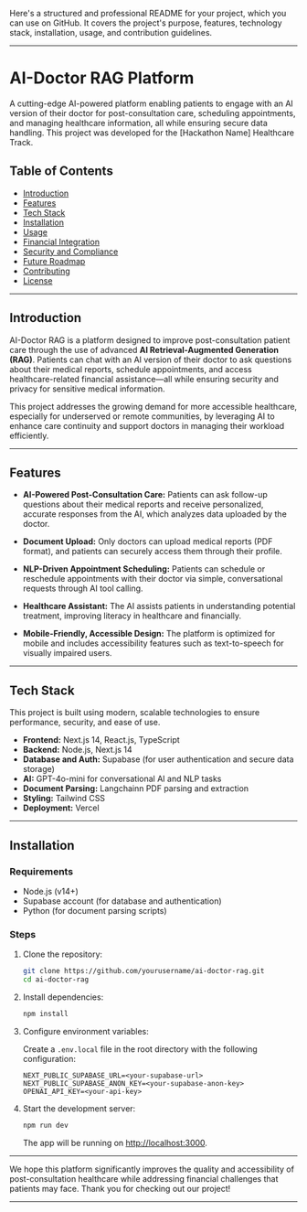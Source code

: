 Here's a structured and professional README for your project, which you can use on GitHub. It covers the project's purpose, features, technology stack, installation, usage, and contribution guidelines.

---

# **AI-Doctor RAG Platform**

A cutting-edge AI-powered platform enabling patients to engage with an AI version of their doctor for post-consultation care, scheduling appointments, and managing healthcare information, all while ensuring secure data handling. This project was developed for the [Hackathon Name] Healthcare Track.

## **Table of Contents**
- [Introduction](#introduction)
- [Features](#features)
- [Tech Stack](#tech-stack)
- [Installation](#installation)
- [Usage](#usage)
- [Financial Integration](#financial-integration)
- [Security and Compliance](#security-and-compliance)
- [Future Roadmap](#future-roadmap)
- [Contributing](#contributing)
- [License](#license)

---

## **Introduction**

AI-Doctor RAG is a platform designed to improve post-consultation patient care through the use of advanced **AI Retrieval-Augmented Generation (RAG)**. Patients can chat with an AI version of their doctor to ask questions about their medical reports, schedule appointments, and access healthcare-related financial assistance—all while ensuring security and privacy for sensitive medical information.

This project addresses the growing demand for more accessible healthcare, especially for underserved or remote communities, by leveraging AI to enhance care continuity and support doctors in managing their workload efficiently.

---

## **Features**

- **AI-Powered Post-Consultation Care:**
  Patients can ask follow-up questions about their medical reports and receive personalized, accurate responses from the AI, which analyzes data uploaded by the doctor.
  
- **Document Upload:**
  Only doctors can upload medical reports (PDF format), and patients can securely access them through their profile. 
  
- **NLP-Driven Appointment Scheduling:**
  Patients can schedule or reschedule appointments with their doctor via simple, conversational requests through AI tool calling.
  
- **Healthcare Assistant:**
  The AI assists patients in understanding potential treatment, improving literacy in healthcare and financially.

- **Mobile-Friendly, Accessible Design:**
  The platform is optimized for mobile and includes accessibility features such as text-to-speech for visually impaired users.

---

## **Tech Stack**

This project is built using modern, scalable technologies to ensure performance, security, and ease of use.

- **Frontend:** Next.js 14, React.js, TypeScript
- **Backend:** Node.js, Next.js 14
- **Database and Auth:** Supabase (for user authentication and secure data storage)
- **AI:** GPT-4o-mini for conversational AI and NLP tasks
- **Document Parsing:** Langchainn PDF parsing and extraction
- **Styling:** Tailwind CSS
- **Deployment:** Vercel

---

## **Installation**

### **Requirements**
- Node.js (v14+)
- Supabase account (for database and authentication)
- Python (for document parsing scripts)

### **Steps**

1. Clone the repository:

   ```bash
   git clone https://github.com/yourusername/ai-doctor-rag.git
   cd ai-doctor-rag
   ```

2. Install dependencies:

   ```bash
   npm install
   ```

3. Configure environment variables:

   Create a `.env.local` file in the root directory with the following configuration:

   ```
   NEXT_PUBLIC_SUPABASE_URL=<your-supabase-url>
   NEXT_PUBLIC_SUPABASE_ANON_KEY=<your-supabase-anon-key>
   OPENAI_API_KEY=<your-api-key>
   ```

4. Start the development server:

   ```bash
   npm run dev
   ```

   The app will be running on [http://localhost:3000](http://localhost:3000).

---


We hope this platform significantly improves the quality and accessibility of post-consultation healthcare while addressing financial challenges that patients may face. Thank you for checking out our project!

---
